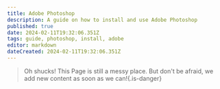 ```yaml
---
title: Adobe Photoshop
description: A guide on how to install and use Adobe Photoshop
published: true
date: 2024-02-11T19:32:06.351Z
tags: guide, photoshop, install, adobe
editor: markdown
dateCreated: 2024-02-11T19:32:06.351Z
---
```


>Oh shucks!
This Page is still a messy place. But don't be afraid, we add new content as soon as we can!{.is-danger}
